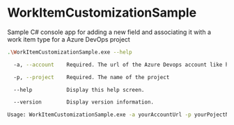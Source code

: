 # WorkItemCustomizationSample

Sample C# console app for adding a new field and associating it with a work item type for a Azure DevOps project

```bash
.\WorkItemCustomizationSample.exe --help

  -a, --account    Required. The url of the Azure Devops account like https://dev.azure.com/fabrikam

  -p, --project    Required. The name of the project

  --help           Display this help screen.

  --version        Display version information.

Usage: WorkItemCustomizationSample.exe -a yourAccountUrl -p yourPojectName
```
